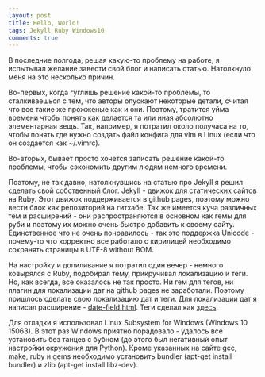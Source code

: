 ```yaml
---
layout: post
title: Hello, World!
tags: Jekyll Ruby Windows10
comments: true
---
```


В последние полгода, решая какую-то проблему на работе, я испытывал желание завести свой блог и написать статью. Натолкнуло меня на это несколько причин.

<!--more-->
Во-первых, когда гуглишь решение какой-то проблемы, то сталкиваешься с тем, что авторы опускают некоторые детали, считая что все такие же прожженые как и они. Поэтому, тратится уйма времени чтобы понять как делается та или иная абсолютно элементарная вещь. Так, например, я потратил около получаса на то, чтобы понять где нужно создать файл конфига для vim в Linux (если что он создается как ~/.vimrc).  

Во-вторых, бывает просто хочется записать решение какой-то проблемы, чтобы сэкономить другим людям немного времени.

Поэтому, не так давно, натолкнувшись на статью про Jekyll я решил сделать свой собственный блог. Jekyll - движок для статических сайтов на Ruby. Этот движок поддерживается в github pages, поэтому можно вести блок как репозиторий на гитхабе. Так же имеется куча различных тем и расширений - они распространяются в основном как гемы для руби и поэтому их можно очень быстро добавить к своему сайту. Единственное что не очень понравилось - так это поддержка Unicode - почему-то что корректно все работало с кирилицей необходимо сохранять страницы в UTF-8 without BOM.

На настройку и допиливание  я потратил один вечер - немного ковырялся с Ruby, подобирал тему, прикручивал локализацию и теги. Но, как всегда, все оказалось не так просто. Ни гем для тегов, ни плагин для локализации дат на github pages не заработали. Поэтому пришлось сделать свою локализацию дат и теги. Для локализации дат я написал расширение - [date-field.html](https://gist.github.com/GSTQ/5aeaae1e363bb53c9eb32f60c6a892ff). Теги сделал как [здесь](https://codinfox.github.io/dev/2015/03/06/use-tags-and-categories-in-your-jekyll-based-github-pages/).

Для отладки я использовал Linux Subsystem for Windows (Windows 10 15063). В этот раз Windows приятно порадовало - удалось все установить без танцев с бубном (до этого был негативный опыт настройки окружения для Python). Кроме указанных на сайте gcc, make, ruby и gems необходимо установить bundler (apt-get install bundler) и zlib (apt-get install libz-dev). 


  

